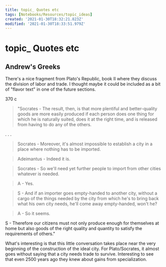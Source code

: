 ```yaml
---
title: topic_ Quotes etc
tags: [Notebooks/Resources/topic_ideas]
created: '2021-01-30T18:32:21.823Z'
modified: '2021-01-30T18:33:51.979Z'
---
```


# topic_ Quotes etc


## Andrew's Greeks

There's a nice fragment from Plato's Republic, book II where they discuss the division of labor and trade. I thought maybe it could be included as a bit of "flavor text" in one of the future sections. 
 
370 c
>"Socrates - The result, then, is that more plentiful and better-quality goods are more easily produced if each person does one thing for which he is naturally suited, does it at the right time, and is released from having to do any of the others. 
 
. . .
 
>Socrates - Moreover, it's almost impossible to establish a city in a place where nothing has to be imported.
 
>Adeimantus - Indeed it is. 
 
>Socrates - So we'll need yet further people to import from other cities whatever is needed.
 
>A - Yes. 
 
>S - And if an importer goes empty-handed to another city, without a cargo of the things needed by the city from which he's to bring back what his own city needs, he'll come away empty-handed, won't he?
 
>A - So it seems. 
 
S - Therefore our citizens must not only produce enough for themselves at home but also goods of the right quality and quantity to satisfy the requirements of others."
 
What's interesting is that this little conversation takes place near the very beginning of the construction of the ideal city. For Plato/Socrates, it almost goes without saying that a city needs trade to survive. Interesting to see that even 2500 years ago they knew about gains from specialization. 
